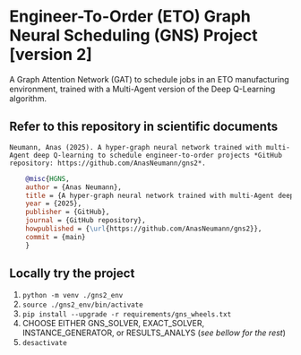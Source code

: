 # Engineer-To-Order (ETO) Graph Neural Scheduling (GNS) Project [version 2]
A Graph Attention Network (GAT) to schedule jobs in an ETO manufacturing environment, trained with a Multi-Agent version of the Deep Q-Learning algorithm.

## Refer to this repository in scientific documents
`Neumann, Anas (2025). A hyper-graph neural network trained with multi-Agent deep Q-learning to schedule engineer-to-order projects *GitHub repository: https://github.com/AnasNeumann/gns2*.`

```bibtex
    @misc{HGNS,
    author = {Anas Neumann},
    title = {A hyper-graph neural network trained with multi-Agent deep Q-learning to schedule engineer-to-order projects},
    year = {2025},
    publisher = {GitHub},
    journal = {GitHub repository},
    howpublished = {\url{https://github.com/AnasNeumann/gns2}},
    commit = {main}
    }
```

## Locally try the project
1. `python -m venv ./gns2_env`
2. `source ./gns2_env/bin/activate`
3. `pip install --upgrade -r requirements/gns_wheels.txt`
4. CHOOSE EITHER GNS_SOLVER, EXACT_SOLVER, INSTANCE_GENERATOR, or RESULTS_ANALYS (_see bellow for the rest_)
5. `desactivate`